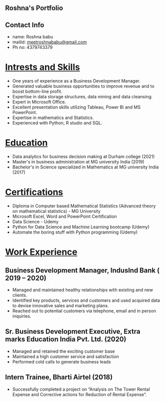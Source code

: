 ## Roshna's Portfolio

## Contact Info
* name: Roshna babu
* mailid: meetroshnababu@gmail.com
* Ph no: 4379743379

# [Intrests and Skills](https://roshnababu.github.io/Portfolio-Development/)
*	One years of experience as a Business Development Manager.
* Generated valuable business opportunities to improve revenue and to boost bottom-line profit.
* Expertise in data storage structures, data mining and data cleansing.
* Expert in Microsoft Office.
* Excellent presentation skills utilizing Tableau, Power Bi and MS PowerPoint.
* Expertise in mathematics and Statistics.
* Experienced with Python, R studio and SQL.

# [Education](https://roshnababu.github.io/Portfolio-Development/)
* Data analytics for business decision making at Durham college (2021)
* Master's in business administration at MG university India (2019)
* Bachelor's in Science specialized in Mathematics at MG university India (2017)

# [Certifications](https://roshnababu.github.io/Portfolio-Development/)
*	Diploma in Computer based Mathematical Statistics (Advanced theory on mathematical statistics) - MG University 
*	Microsoft Excel, Word and PowerPoint Certification 
*	Data Science - Udemy 
*	Python for Data Science and Machine Learning bootcamp (Udemy) 
*	Automate the boring stuff with Python programming (Udemy)

# [Work Experience](https://roshnababu.github.io/Portfolio-Development/)

## Business Development Manager, IndusInd Bank                                 ( 2019 – 2020) 
*	Managed and maintained healthy relationships with existing and new clients.
*	Identified key products, services and customers and used acquired data to devise innovative sales and marketing plans.
*	Reached out to potential customers via telephone, email and in person inquiries.

## Sr. Business Development Executive, Extra marks Education India Pvt. Ltd.        (2020)
*	Managed and retained the exciting customer base
*	Maintained a high customer service and satisfaction
*	Performed cold calls to generate business leads

## Intern Trainee, Bharti Airtel                                                     (2018)
*	Successfully completed a project on “Analysis on The Tower Rental Expense and Corrective actions for Reduction of Rental Expense”.






